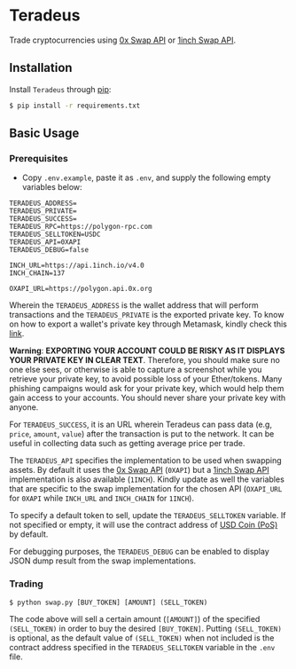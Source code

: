 # Teradeus

Trade cryptocurrencies using [0x Swap API](https://docs.0x.org/0x-api-swap/api-references) or [1inch Swap API](https://docs.1inch.io/docs/aggregation-protocol/introduction).

## Installation

Install `Teradeus` through [pip](https://pip.pypa.io/en/stable/):

``` bash
$ pip install -r requirements.txt
```

## Basic Usage

### Prerequisites

* Copy `.env.example`, paste it as `.env`, and supply the following empty variables below:

```
TERADEUS_ADDRESS=
TERADEUS_PRIVATE=
TERADEUS_SUCCESS=
TERADEUS_RPC=https://polygon-rpc.com
TERADEUS_SELLTOKEN=USDC
TERADEUS_API=0XAPI
TERADEUS_DEBUG=false

INCH_URL=https://api.1inch.io/v4.0
INCH_CHAIN=137

OXAPI_URL=https://polygon.api.0x.org
```

Wherein the `TERADEUS_ADDRESS` is the wallet address that will perform transactions and the `TERADEUS_PRIVATE` is the exported private key. To know on how to export a wallet's private key through Metamask, kindly check this [link](https://metamask.zendesk.com/hc/en-us/articles/360015289632-How-to-Export-an-Account-Private-Key).

**Warning**: __EXPORTING YOUR ACCOUNT COULD BE RISKY AS IT DISPLAYS YOUR PRIVATE KEY IN CLEAR TEXT__. Therefore, you should make sure no one else sees, or otherwise is able to capture a screenshot while you retrieve your private key, to avoid possible loss of your Ether/tokens. Many phishing campaigns would ask for your private key, which would help them gain access to your accounts. You should never share your private key with anyone.

For `TERADEUS_SUCCESS`, it is an URL wherein Teradeus can pass data (e.g, `price`, `amount`, `value`) after the transaction is put to the network. It can be useful in collecting data such as getting average price per trade.

The `TERADEUS_API` specifies the implementation to be used when swapping assets. By default it uses the [0x Swap API](https://docs.0x.org/0x-api-swap/api-references) (`0XAPI`) but a [1inch Swap API](https://docs.1inch.io/docs/aggregation-protocol/introduction) implementation is also available (`1INCH`). Kindly update as well the variables that are specific to the swap implementation for the chosen API (`OXAPI_URL` for `0XAPI` while `INCH_URL` and `INCH_CHAIN` for `1INCH`).

To specify a default token to sell, update the `TERADEUS_SELLTOKEN` variable. If not specified or empty, it will use the contract address of [USD Coin (PoS)](https://polygonscan.com/token/0x2791bca1f2de4661ed88a30c99a7a9449aa84174) by default.

For debugging purposes, the `TERADEUS_DEBUG` can be enabled to display JSON dump result from the swap implementations.

### Trading 

```
$ python swap.py [BUY_TOKEN] [AMOUNT] (SELL_TOKEN)
```

The code above will sell a certain amount (`[AMOUNT]`) of the specified `(SELL_TOKEN)` in order to buy the desired `[BUY_TOKEN]`. Putting `(SELL_TOKEN)` is optional, as the default value of `(SELL_TOKEN)` when not included is the contract address specified in the `TERADEUS_SELLTOKEN` variable in the `.env` file.